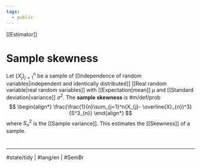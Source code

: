 ```yaml
---
tags:
  - public
---
```

[[Estimator]]
# Sample skewness
Let $\{ X_{j} \}_{j=1}^n$ be a sample of [[Independence of random variables|independent and identically distributed]] [[Real random variable|real random variables]] with [[Expectation|mean]] $\mu$ and [[Standard deviation|variance]] $\sigma^2$.
The **sample skewness** is #m/def/prob 
$$
\begin{align*}
 \frac{\frac{1}{n}\sum_{j=1}^n(X_{j}- \overline{X}_{n})^3}{S^3_{n}}
\end{align*}
$$
where $S_{n}^2$ is the [[Sample variance]].
This estimates the [[Skewness]] of a sample.

#
---
#state/tidy | #lang/en | #SemBr

